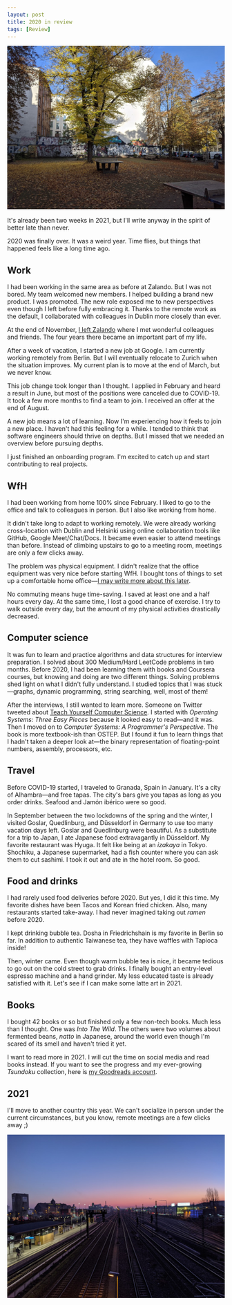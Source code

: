 ```yaml
---
layout: post
title: 2020 in review
tags: [Review]
---
```


![Park with yellow leaves](/images/2020-park-yellow-leaves.jpg)

It's already been two weeks in 2021, but I'll write anyway in the spirit of better late than never.

2020 was finally over. It was a weird year. Time flies, but things that happened feels like a long time ago.

## Work

I had been working in the same area as before at Zalando. But I was not bored. My team welcomed new members. I helped building a brand new product. I was promoted. The new role exposed me to new perspectives even though I left before fully embracing it. Thanks to the remote work as the default, I collaborated with colleagues in Dublin more closely than ever.

At the end of November, [I left Zalando](/blog/2020/11/30/4-years-at-zalando/) where I met wonderful colleagues and friends. The four years there became an important part of my life.

After a week of vacation, I started a new job at Google. I am currently working remotely from Berlin. But I will eventually relocate to Zurich when the situation improves. My current plan is to move at the end of March, but we never know.

This job change took longer than I thought. I applied in February and heard a result in June, but most of the positions were canceled due to COVID-19. It took a few more months to find a team to join. I received an offer at the end of August.

A new job means a lot of learning. Now I'm experiencing how it feels to join a new place. I haven't had this feeling for a while. I tended to think that software engineers should thrive on depths. But I missed that we needed an overview before pursuing depths.

I just finished an onboarding program. I'm excited to catch up and start contributing to real projects.

## WfH

I had been working from home 100% since February. I liked to go to the office and talk to colleagues in person. But I also like working from home.

It didn't take long to adapt to working remotely. We were already working cross-location with Dublin and Helsinki using online collaboration tools like GitHub, Google Meet/Chat/Docs. It became even easier to attend meetings than before. Instead of climbing upstairs to go to a meeting room, meetings are only a few clicks away.

The problem was physical equipment. I didn't realize that the office equipment was very nice before starting WfH. I bought tons of things to set up a comfortable home office—[I may write more about this later](/blog/2021/01/17/home-office-ergonomics/).

No commuting means huge time-saving. I saved at least one and a half hours every day. At the same time, I lost a good chance of exercise. I try to walk outside every day, but the amount of my physical activities drastically decreased.

## Computer science

It was fun to learn and practice algorithms and data structures for interview preparation. I solved about 300 Medium/Hard LeetCode problems in two months. Before 2020, I had been learning them with books and Coursera courses, but knowing and doing are two different things. Solving problems shed light on what I didn't fully understand. I studied topics that I was stuck—graphs, dynamic programming, string searching, well, most of them!

After the interviews, I still wanted to learn more. Someone on Twitter tweeted about [Teach Yourself Computer Science](https://teachyourselfcs.com/). I started with _Operating Systems: Three Easy Pieces_ because it looked easy to read—and it was. Then I moved on to _Computer Systems: A Programmer's Perspective_. The book is more textbook-ish than OSTEP. But I found it fun to learn things that I hadn't taken a deeper look at—the binary representation of floating-point numbers, assembly, processors, etc.

## Travel

Before COVID-19 started, I traveled to Granada, Spain in January. It's a city of Alhambra—and free tapas. The city's bars give you tapas as long as you order drinks. Seafood and Jamón ibérico were so good.

In September between the two lockdowns of the spring and the winter, I visited Goslar, Quedlinburg, and Düsseldorf in Germany to use too many vacation days left. Goslar and Quedlinburg were beautiful. As a substitute for a trip to Japan, I ate Japanese food extravagantly in Düsseldorf. My favorite restaurant was Hyuga. It felt like being at an _izakaya_ in Tokyo. Shochiku, a Japanese supermarket, had a fish counter where you can ask them to cut sashimi. I took it out and ate in the hotel room. So good.

## Food and drinks

I had rarely used food deliveries before 2020. But yes, I did it this time. My favorite dishes have been Tacos and Korean fried chicken. Also, many restaurants started take-away. I had never imagined taking out _ramen_ before 2020.

I kept drinking bubble tea. Dosha in Friedrichshain is my favorite in Berlin so far. In addition to authentic Taiwanese tea, they have waffles with Tapioca inside!

Then, winter came. Even though warm bubble tea is nice, it became tedious to go out on the cold street to grab drinks. I finally bought an entry-level espresso machine and a hand grinder. My less educated taste is already satisfied with it. Let's see if I can make some latte art in 2021.

## Books

I bought 42 books or so but finished only a few non-tech books. Much less than I thought. One was _Into The Wild_. The others were two volumes about fermented beans, _natto_ in Japanese, around the world even though I'm scared of its smell and haven't tried it yet.

I want to read more in 2021. I will cut the time on social media and read books instead. If you want to see the progress and my ever-growing _Tsundoku_ collection, here is [my Goodreads account](https://www.goodreads.com/user/show/57764964-shuhei-kagawa).

## 2021

I'll move to another country this year. We can't socialize in person under the current circumstances, but you know, remote meetings are a few clicks away ;)

![A station in Berlin](/images/2020-station.jpg)
